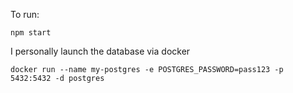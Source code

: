 To run:

    npm start

I personally launch the database via docker

    docker run --name my-postgres -e POSTGRES_PASSWORD=pass123 -p 5432:5432 -d postgres
